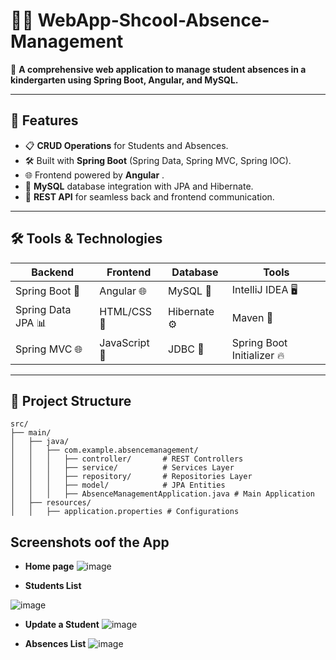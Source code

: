 # 📝✨ WebApp-Shcool-Absence-Management


🌟 **A comprehensive web application to manage student absences in a kindergarten using Spring Boot, Angular, and MySQL.**  

---

## 🚀 Features  
- 📋 **CRUD Operations** for Students and Absences.   
- 🛠️ Built with **Spring Boot** (Spring Data, Spring MVC, Spring IOC).  
- 🌐 Frontend powered by **Angular** .   
- 💾 **MySQL** database integration with JPA and Hibernate.   
- 📡 **REST API** for seamless back and frontend communication.  

---

## 🛠️ Tools & Technologies  
| Backend               | Frontend         | Database      | Tools                     |
|-----------------------|------------------|---------------|---------------------------|
| Spring Boot 🚀        | Angular 🌐 | MySQL 💾      | IntelliJ IDEA 🖥️         |
| Spring Data JPA 📊    | HTML/CSS 🎨      | Hibernate ⚙️ | Maven 🧰                  |
| Spring MVC 🌐         | JavaScript 🚀    | JDBC 🔗       | Spring Boot Initializer 🔥 |

---

## 📂 Project Structure  

```plaintext
src/
├── main/
│   ├── java/
│   │   ├── com.example.absencemanagement/
│   │   │   ├── controller/       # REST Controllers
│   │   │   ├── service/          # Services Layer
│   │   │   ├── repository/       # Repositories Layer
│   │   │   ├── model/            # JPA Entities
│   │   │   ├── AbsenceManagementApplication.java # Main Application
│   ├── resources/
│   │   ├── application.properties # Configurations

```

## **Screenshots oof the App** ##

 - **Home page** 
![image](https://github.com/user-attachments/assets/082905e8-b478-4e00-ae75-139d8b61d09e)

 - **Students List**

![image](https://github.com/user-attachments/assets/da36978a-bdbe-4b98-95c4-819b829c1352)

 - **Update a Student**
![image](https://github.com/user-attachments/assets/246d1f62-5ff1-43c0-91ca-e1294f504686)

- **Absences List**
![image](https://github.com/user-attachments/assets/89326a93-6cde-49d6-9221-24537dea6191)

